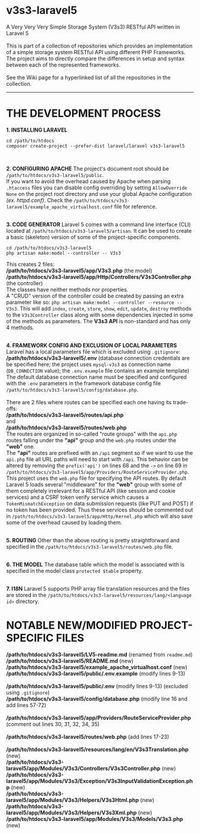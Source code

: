 # v3s3-laravel5
A Very Very Very Simple Storage System (V3s3) RESTful API written in Laravel 5<br />
<br />
This is part of a collection of repositories which provides an implementation of a simple storage system RESTful API using different PHP Frameworks. The project aims to directly compare the differences in setup and syntax between each of the represented frameworks.<br />
<br />
See the Wiki page for a hyperlinked list of all the repositories in the collection.
<hr />

# THE DEVELOPMENT PROCESS
**1. INSTALLING LARAVEL**
```
cd /path/to/htdocs
composer create-project --prefer-dist laravel/laravel v3s3-laravel5
```
<br />

**2. CONFIGURING APACHE**
The project's document root should be `/path/to/htdocs/v3s3-laravel5/public`.<br />
If you want to avoid the overhead caused by Apache when parsing `.htaccess` files you can disable config overriding by setting `AllowOverride None` on the project root directory and use your global Apache configuration _(ex. httpd.conf)_. Check the `/path/to/htdocs/v3s3-laravel5/example_apache_virtualhost.conf` file for reference.<br />
<br />

**3. CODE GENERATOR**
Laravel 5 comes with a command line interface (CLI) located at `/path/to/htdocs/v3s3-laravel5/artisan`. It can be used to create a basic (skeleton) version of some of the project-specific components.
```
cd /path/to/htdocs/v3s3-laravel5
php artisan make:model --controller -- V3s3
```
This creates 2 files:<br />
**/path/to/htdocs/v3s3-laravel5/app/V3s3.php** (the model)<br />
**/path/to/htdocs/v3s3-laravel5/app/Http/Controllers/V3s3Controller.php** (the controller)<br />
The classes have neither methods nor properties.<br />
A "CRUD" version of the controller could be created by passing an extra parameter like so: `php artisan make:model --controller --resource -- V3s3`. This will add `index`, `create`, `store`, `show`, `edit`, `update`, `destroy` methods to the `V3s3Controller` class along with some dependencies injected in some of the methods as parameters. The **V3s3 API** is non-standard and has only 4 methods.<br />
<br />

**4. FRAMEWORK CONFIG AND EXCLUSION OF LOCAL PARAMETERS**
Laravel has a local parameters file which is excluded using `.gitignore`:<br />
**/path/to/htdocs/v3s3-laravel5/.env** (database connection credentials are be specified here; the project uses `mysql-v3s3` as connection name (`DB_CONNECTION` value); the `.env.example` file contains an example template)<br />
The default database connection name must be specified and configured with the `.env` parameters in the framework database config file `/path/to/htdocs/v3s3-laravel5/config/database.php`.<br />
<br />
There are 2 files where routes can be specified each one having its trade-offs:<br />
**/path/to/htdocs/v3s3-laravel5/routes/api.php**<br />
and<br />
**/path/to/htdocs/v3s3-laravel5/routes/web.php**<br />
The routes are organized in so-called "route groups" with the `api.php` routes falling under the **"api"** group and the `web.php` routes under the **"web"** one.<br />
The **"api"** routes are prefixed with an `/api` segment so if we want to use the `api.php` file all URL paths will need to start with `/api`. This behavior can be altered by removing the `prefix('api')` on lines 68 and the `->` on line 69 in `/path/to/htdocs/v3s3-laravel5/app/Providers/RouteServiceProvider.php`.<br />
This project uses the `web.php` file for specifying the API routes. By default Laravel 5 loads several "middleware" for the **"web"** group with some of them completely irrelevant for a RESTful API (like session and cookie services) and a CSRF token verify service which causes a `TokenMismatchException` on data submission requests (like PUT and POST) if no token has been provided. Thus these services should be commented out in `/path/to/htdocs/v3s3-laravel5/app/Http/Kernel.php` which will also save some of the overhead caused by loading them.<br />
<br />

**5. ROUTING**
Other than the above routing is pretty straightforward and specified in the `/path/to/htdocs/v3s3-laravel5/routes/web.php` file.<br />
<br />

**6. THE MODEL**
The database table which the model is associated with is specified in the model class `protected $table` property.<br />
<br />

**7. I18N**
Laravel 5 supports PHP array file translation resources and the files are stored in the `/path/to/htdocs/v3s3-laravel5/resources/lang/<language id>` directory. 
# NOTABLE NEW/MODIFIED PROJECT-SPECIFIC FILES
**/path/to/htdocs/v3s3-laravel5/LV5-readme.md** (renamed from `readme.md`)<br />
**/path/to/htdocs/v3s3-laravel5/README.md** (new)<br />
**/path/to/htdocs/v3s3-laravel5/example_apache_virtualhost.conf** (new)<br />
**/path/to/htdocs/v3s3-laravel5/public/.env.example** (modify lines 9-13)<br />
<br />
**/path/to/htdocs/v3s3-laravel5/public/.env** (modify lines 9-13) (excluded using `.gitignore`)<br />
**/path/to/htdocs/v3s3-laravel5/config/database.php** (modify line 16 and add lines 57-72)<br />
<br />
**/path/to/htdocs/v3s3-laravel5/app/Providers/RouteServiceProvider.php** (comment out lines 30, 31, 32, 34, 35)<br />
<br />
**/path/to/htdocs/v3s3-laravel5/routes/web.php** (add lines 17-23)<br />
<br />
**/path/to/htdocs/v3s3-laravel5/resources/lang/en/V3s3Translation.php** (new)<br />
**/path/to/htdocs/v3s3-laravel5/app/Modules/V3s3/Controllers/V3s3Controller.php** (new)<br />
**/path/to/htdocs/v3s3-laravel5/app/Modules/V3s3/Exception/V3s3InputValidationException.php** (new)<br />
**/path/to/htdocs/v3s3-laravel5/app/Modules/V3s3/Helpers/V3s3Html.php** (new)<br />
**/path/to/htdocs/v3s3-laravel5/app/Modules/V3s3/Helpers/V3s3Xml.php** (new)<br />
**/path/to/htdocs/v3s3-laravel5/app/Modules/V3s3/Models/V3s3.php** (new)<br />

